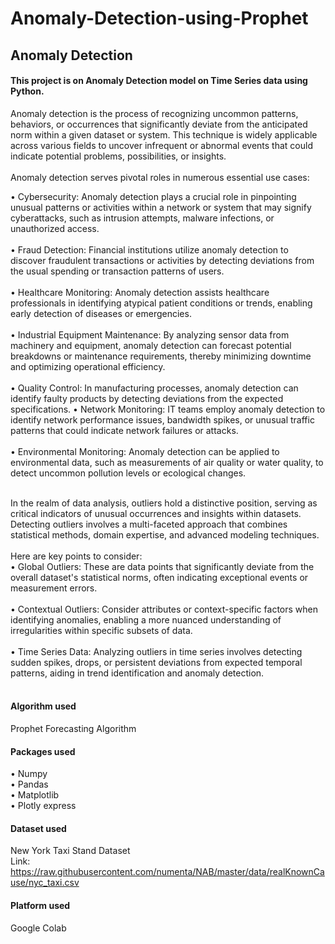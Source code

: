 # Anomaly-Detection-using-Prophet
## Anomaly Detection 
#### This project is on Anomaly Detection model on Time Series data using Python.
Anomaly detection is the process of recognizing uncommon patterns, behaviors, or occurrences that significantly deviate from the anticipated norm within a given dataset or system. This technique is widely applicable across various fields to uncover infrequent or abnormal events that could indicate potential problems, possibilities, or insights. <br><br> Anomaly detection serves pivotal roles in numerous essential use cases:<br>

•	Cybersecurity: Anomaly detection plays a crucial role in pinpointing unusual patterns or activities within a network or system that may signify cyberattacks, such as intrusion attempts, malware infections, or unauthorized access.<br><br>
•	Fraud Detection: Financial institutions utilize anomaly detection to discover fraudulent transactions or activities by detecting deviations from the usual spending or transaction patterns of users.<br><br>
•	Healthcare Monitoring: Anomaly detection assists healthcare professionals in identifying atypical patient conditions or trends, enabling early detection of diseases or emergencies.<br><br>
•	Industrial Equipment Maintenance: By analyzing sensor data from machinery and equipment, anomaly detection can forecast potential breakdowns or maintenance requirements, thereby minimizing downtime and optimizing operational efficiency.<br><br>
•	Quality Control: In manufacturing processes, anomaly detection can identify faulty products by detecting deviations from the expected specifications.
•	Network Monitoring: IT teams employ anomaly detection to identify network performance issues, bandwidth spikes, or unusual traffic patterns that could indicate network failures or attacks.<br><br>
•	Environmental Monitoring: Anomaly detection can be applied to environmental data, such as measurements of air quality or water quality, to detect uncommon pollution levels or ecological changes.<br><br>

In the realm of data analysis, outliers hold a distinctive position, serving as critical indicators of unusual occurrences and insights within datasets. Detecting outliers involves a multi-faceted approach that combines statistical methods, domain expertise, and advanced modeling techniques. <br><br>Here are key points to consider:<br>
•	Global Outliers: These are data points that significantly deviate from the overall dataset's statistical norms, often indicating exceptional events or measurement errors.<br><br>
•	Contextual Outliers: Consider attributes or context-specific factors when identifying anomalies, enabling a more nuanced understanding of irregularities within specific subsets of data.<br><br>
•	Time Series Data: Analyzing outliers in time series involves detecting sudden spikes, drops, or persistent deviations from expected temporal patterns, aiding in trend identification and anomaly detection.<br><br>
#### Algorithm used
Prophet Forecasting Algorithm
#### Packages used
•	Numpy <br>
•	Pandas <br>
•	Matplotlib <br>
•	Plotly express<br>

#### Dataset used
New York Taxi Stand Dataset<br>
Link: https://raw.githubusercontent.com/numenta/NAB/master/data/realKnownCause/nyc_taxi.csv<br>

#### Platform used
Google Colab

